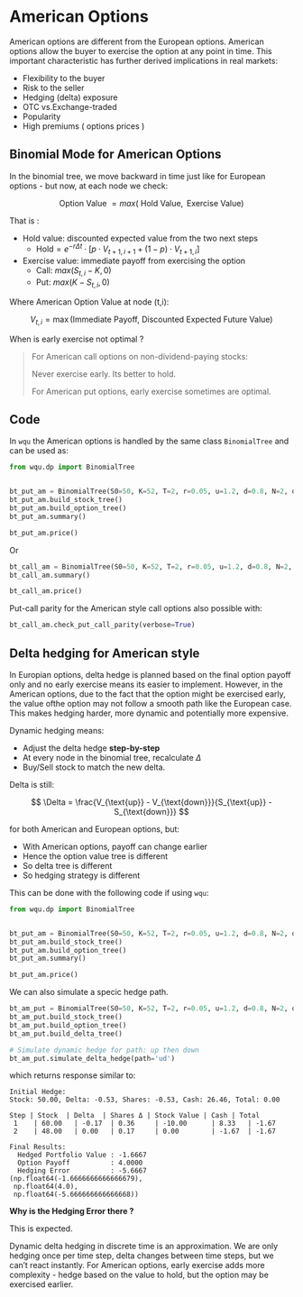 # American Options

American options are different from the European options. American options allow the buyer to exercise the option at any point in time. This important characteristic has further derived implications in real markets: 

- Flexibility to the buyer 
- Risk to the seller 
- Hedging (delta) exposure 
- OTC vs.Exchange-traded 
- Popularity 
- High premiums ( options prices )

## Binomial Mode for American Options 

In the binomial tree, we move backward in time just like for European options - but now, at each node we check:


$$
\text{Option Value }=max(\text{ Hold Value},\text{ Exercise Value})
$$



That is :

- Hold value: discounted expected value from the two next steps
  - $\text{Hold} = e^{-r \Delta t} \cdot \left[ p \cdot V_{t+1,i+1} + (1 - p) \cdot V_{t+1,i} \right]$
- Exercise value: immediate payoff from exercising the option 
  - Call: $max(S_{t,i} - K,0)$
  - Put: $max(K - S_{t,i},0)$

Where American Option Value at node (t,i):


$$
V_{t,i} = \max \left( \text{Immediate Payoff},\ \text{Discounted Expected Future Value} \right)
$$


When is early exercise not optimal ? 

> For American call options on non-dividend-paying stocks:
>
> Never exercise early. Its better to hold. 
>
> For American put options, early exercise sometimes are optimal. 

## Code

In `wqu` the American options is handled by the same class `BinomialTree` and can be used as:

```python
from wqu.dp import BinomialTree


bt_put_am = BinomialTree(S0=50, K=52, T=2, r=0.05, u=1.2, d=0.8, N=2, option_type='put', option_style='american')
bt_put_am.build_stock_tree()
bt_put_am.build_option_tree()
bt_put_am.summary()

bt_put_am.price()
```

Or 

```python
bt_call_am = BinomialTree(S0=50, K=52, T=2, r=0.05, u=1.2, d=0.8, N=2, option_type='call', option_style='american')
bt_call_am.summary()

bt_call_am.price()
```

Put-call parity for the American style call options also possible with:

```python
bt_call_am.check_put_call_parity(verbose=True)
```

## Delta hedging for American style

In Europian options, delta hedge is planned based on the final option payoff only and no early exercise means its easier to implement. However, in the American options, due to the fact that the option might be exercised early, the value ofthe option may not follow a smooth path like the European case. This makes hedging harder, more dynamic and potentially more expensive. 

Dynamic hedging means:

- Adjust the delta hedge **step-by-step**
- At every node in the binomial tree, recalculate $\Delta$
- Buy/Sell stock to match the new delta.

Delta is still: 


$$
\Delta = \frac{V_{\text{up}} - V_{\text{down}}}{S_{\text{up}} - S_{\text{down}}}
$$


for both American and European options, but: 

- With American options, payoff can change earlier 
- Hence the option value tree is different 
- So delta tree is different 
- So hedging strategy is different 



This can be done with the following code if using `wqu`:

```python
from wqu.dp import BinomialTree


bt_put_am = BinomialTree(S0=50, K=52, T=2, r=0.05, u=1.2, d=0.8, N=2, option_type='put', option_style='american')
bt_put_am.build_stock_tree()
bt_put_am.build_option_tree()
bt_put_am.summary()

bt_put_am.price()
```

We can also simulate a specic hedge path. 

```python
bt_am_put = BinomialTree(S0=50, K=52, T=2, r=0.05, u=1.2, d=0.8, N=2, option_type='put', option_style='american')
bt_am_put.build_stock_tree()
bt_am_put.build_option_tree()
bt_am_put.build_delta_tree()

# Simulate dynamic hedge for path: up then down
bt_am_put.simulate_delta_hedge(path='ud')
```

which returns response similar to:

```
Initial Hedge:
Stock: 50.00, Delta: -0.53, Shares: -0.53, Cash: 26.46, Total: 0.00

Step | Stock  | Delta  | Shares Δ | Stock Value | Cash | Total
 1    | 60.00   | -0.17  | 0.36     | -10.00      | 8.33   | -1.67
 2    | 48.00   | 0.00   | 0.17     | 0.00        | -1.67  | -1.67

Final Results:
  Hedged Portfolio Value : -1.6667
  Option Payoff          : 4.0000
  Hedging Error          : -5.6667
(np.float64(-1.6666666666666679),
 np.float64(4.0),
 np.float64(-5.666666666666668))
```



**Why is the Hedging Error there ?** 

This is expected. 

Dynamic delta hedging in discrete time is an approximation. We are only hedging once per time step, delta changes between time steps, but we can’t react instantly. For American options, early exercise adds more complexity - hedge based on the value to hold, but the option may be exercised earlier. 













